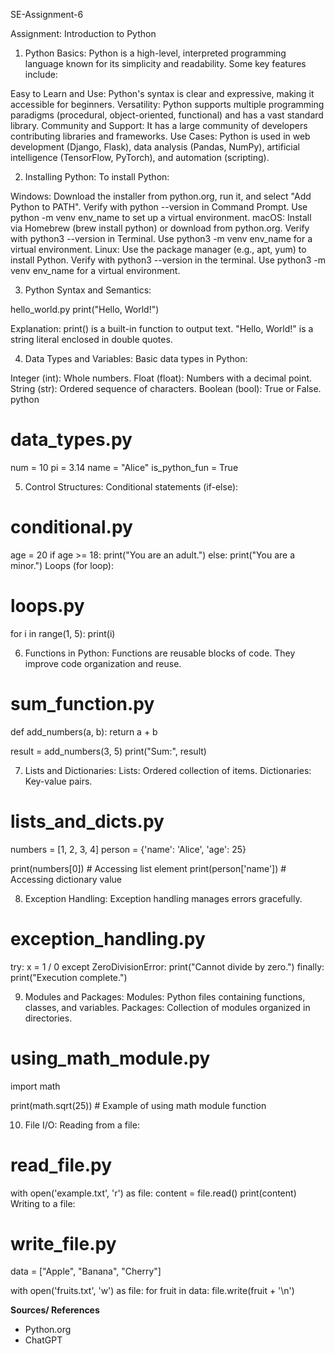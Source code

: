 SE-Assignment-6

Assignment: Introduction to Python

1. Python Basics:
Python is a high-level, interpreted programming language known for its simplicity and readability. Some key features include:

Easy to Learn and Use: Python's syntax is clear and expressive, making it accessible for beginners.
Versatility: Python supports multiple programming paradigms (procedural, object-oriented, functional) and has a vast standard library.
Community and Support: It has a large community of developers contributing libraries and frameworks.
Use Cases: Python is used in web development (Django, Flask), data analysis (Pandas, NumPy), artificial intelligence (TensorFlow, PyTorch), and automation (scripting).

2. Installing Python:
To install Python:

Windows: Download the installer from python.org, run it, and select "Add Python to PATH". Verify with python --version in Command Prompt. Use python -m venv env_name to set up a virtual environment.
macOS: Install via Homebrew (brew install python) or download from python.org. Verify with python3 --version in Terminal. Use python3 -m venv env_name for a virtual environment.
Linux: Use the package manager (e.g., apt, yum) to install Python. Verify with python3 --version in the terminal. Use python3 -m venv env_name for a virtual environment.

3. Python Syntax and Semantics:

hello_world.py
print("Hello, World!")

Explanation:
print() is a built-in function to output text.
"Hello, World!" is a string literal enclosed in double quotes.

4. Data Types and Variables:
Basic data types in Python:

Integer (int): Whole numbers.
Float (float): Numbers with a decimal point.
String (str): Ordered sequence of characters.
Boolean (bool): True or False.
python

# data_types.py
num = 10
pi = 3.14
name = "Alice"
is_python_fun = True

5. Control Structures:
Conditional statements (if-else):

# conditional.py
age = 20
if age >= 18:
    print("You are an adult.")
else:
    print("You are a minor.")
Loops (for loop):

# loops.py
for i in range(1, 5):
    print(i)

6. Functions in Python:
Functions are reusable blocks of code. They improve code organization and reuse.

# sum_function.py
def add_numbers(a, b):
    return a + b

result = add_numbers(3, 5)
print("Sum:", result)

7. Lists and Dictionaries:
Lists: Ordered collection of items.
Dictionaries: Key-value pairs.

# lists_and_dicts.py
numbers = [1, 2, 3, 4]
person = {'name': 'Alice', 'age': 25}

print(numbers[0])  # Accessing list element
print(person['name'])  # Accessing dictionary value

8. Exception Handling:
Exception handling manages errors gracefully.

# exception_handling.py
try:
    x = 1 / 0
except ZeroDivisionError:
    print("Cannot divide by zero.")
finally:
    print("Execution complete.")

9. Modules and Packages:
Modules: Python files containing functions, classes, and variables.
Packages: Collection of modules organized in directories.

# using_math_module.py
import math

print(math.sqrt(25))  # Example of using math module function

10. File I/O:
Reading from a file:

# read_file.py
with open('example.txt', 'r') as file:
    content = file.read()
    print(content)
Writing to a file:

# write_file.py
data = ["Apple", "Banana", "Cherry"]

with open('fruits.txt', 'w') as file:
    for fruit in data:
        file.write(fruit + '\n')

**Sources/ References**

- Python.org
- ChatGPT
